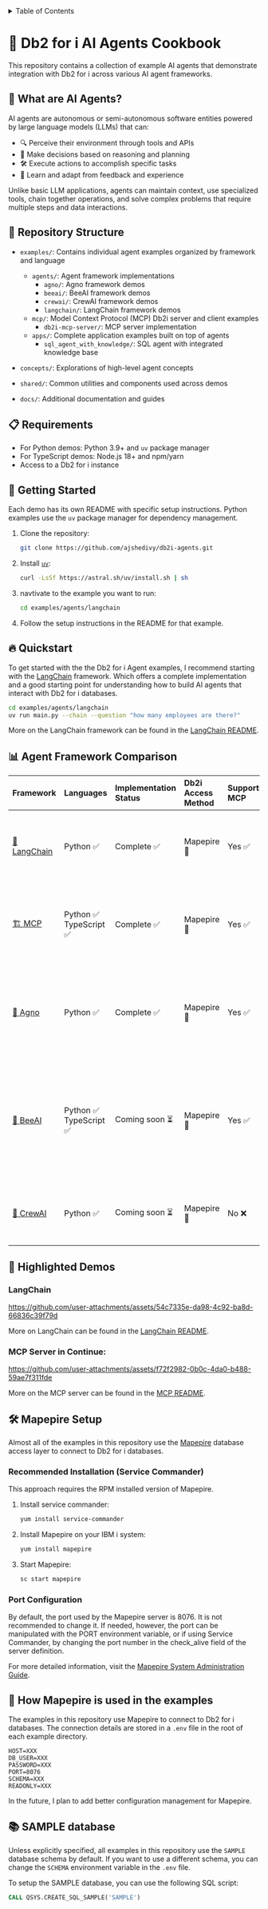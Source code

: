 <details>
   <summary>Table of Contents</summary>
   
- [🤖 Db2 for i AI Agents Cookbook](#-db2-for-i-ai-agents-cookbook)
  - [🧠 What are AI Agents?](#-what-are-ai-agents)
  - [📂 Repository Structure](#-repository-structure)
  - [📋 Requirements](#-requirements)
  - [🚀 Getting Started](#-getting-started)
  - [🔥 Quickstart](#-quickstart)
  - [📊 Agent Framework Comparison](#-agent-framework-comparison)
  - [🌟 Highlighted Demos](#-highlighted-demos)
    - [LangChain](#langchain)
    - [MCP Server in Continue:](#mcp-server-in-continue)
  - [🛠️ Mapepire Setup](#️-mapepire-setup)
    - [Recommended Installation (Service Commander)](#recommended-installation-service-commander)
    - [Port Configuration](#port-configuration)
  - [🤔 How Mapepire is used in the examples](#-how-mapepire-is-used-in-the-examples)
  - [📚 SAMPLE database](#-sample-database)
</details>


# 🤖 Db2 for i AI Agents Cookbook

This repository contains a collection of example AI agents that demonstrate integration with Db2 for i across various AI agent frameworks.

## 🧠 What are AI Agents?

AI agents are autonomous or semi-autonomous software entities powered by large language models (LLMs) that can:

- 🔍 Perceive their environment through tools and APIs
- 🤔 Make decisions based on reasoning and planning
- 🛠️ Execute actions to accomplish specific tasks
- 🔄 Learn and adapt from feedback and experience

Unlike basic LLM applications, agents can maintain context, use specialized tools, chain together operations, and solve complex problems that require multiple steps and data interactions.

## 📂 Repository Structure

- `examples/`: Contains individual agent examples organized by framework and language
  - `agents/`: Agent framework implementations
    - `agno/`: Agno framework demos 
    - `beeai/`: BeeAI framework demos 
    - `crewai/`: CrewAI framework demos
    - `langchain/`: LangChain framework demos
  - `mcp/`: Model Context Protocol (MCP) Db2i server and client examples
    - `db2i-mcp-server/`: MCP server implementation
  - `apps/`: Complete application examples built on top of agents
    - `sql_agent_with_knowledge/`: SQL agent with integrated knowledge base
    
- `concepts/`: Explorations of high-level agent concepts
  
- `shared/`: Common utilities and components used across demos

- `docs/`: Additional documentation and guides

## 📋 Requirements

- For Python demos: Python 3.9+ and `uv` package manager
- For TypeScript demos: Node.js 18+ and npm/yarn
- Access to a Db2 for i instance

## 🚀 Getting Started

Each demo has its own README with specific setup instructions. Python examples use the `uv` package manager for dependency management.

1. Clone the repository:
   ```bash
   git clone https://github.com/ajshedivy/db2i-agents.git
   ```
2. Install [`uv`](https://docs.astral.sh/uv/getting-started/installation/#__tabbed_1_1):
   ```bash
   curl -LsSf https://astral.sh/uv/install.sh | sh
   ```
3. navtivate to the example you want to run:
   ```bash
   cd examples/agents/langchain
   ```
4. Follow the setup instructions in the README for that example.


## 🔥 Quickstart

To get started with the the Db2 for i Agent examples, I recommend starting with the [LangChain](examples/agents/langchain/) framework. Which offers a complete implementation and a good starting point for understanding how to build AI agents that interact with Db2 for i databases.

```bash
cd examples/agents/langchain
uv run main.py --chain --question "how many employees are there?"
```
More on the LangChain framework can be found in the [LangChain README](examples/agents/langchain/README.md#-running-the-example).

## 📊 Agent Framework Comparison

| Framework | Languages | Implementation Status | Db2i Access Method | Supports MCP | Description |
|:----------|:----------|:----------------------|:------------------|:-------------|:--------------|
| [🔗 LangChain](examples/agents/langchain/) | Python ✅ | Complete ✅ | Mapepire 🔌 | Yes ✅ | Popular framework for developing applications powered by LLMs  |
| [🏗️ MCP](examples/mcp/) | Python ✅<br>TypeScript ✅ | Complete ✅ | Mapepire 🔌 | Yes ✅ | An open protocol that standardizes how applications provide context to LLMs. |
| [🧩 Agno](examples/agents/agno/) | Python ✅ | Complete ✅  | Mapepire 🔌 | Yes ✅ | A lightweight library for building Agents with memory, knowledge, tools and reasoning. |
| [🐝 BeeAI](examples/agents/beeai/) | Python ✅<br>TypeScript ✅ | Coming soon ⏳| Mapepire 🔌 | Yes ✅ | An open-source ecosystem that empowers developers to discover, run, and compose AI agents from any framework. |
| [👥 CrewAI](examples/agents/crewai/) | Python ✅ | Coming soon ⏳ | Mapepire 🔌 | No ❌ | Fast and flexible Python Multi-Agent automation framework |

## 🌟 Highlighted Demos

### LangChain
https://github.com/user-attachments/assets/54c7335e-da98-4c92-ba8d-66836c39f79d

More on LangChain can be found in the [LangChain README](examples/agents/langchain/README.md#-running-the-example).

### MCP Server in Continue:
https://github.com/user-attachments/assets/f72f2982-0b0c-4da0-b488-59ae7f311fde

More on the MCP server can be found in the [MCP README](examples/mcp/README.md#-getting-started).

## 🛠️ Mapepire Setup

Almost all of the examples in this repository use the [Mapepire](https://mapepire-ibmi.github.io/) database access layer to connect to Db2 for i databases.

### Recommended Installation (Service Commander)

This approach requires the RPM installed version of Mapepire.

1. Install service commander:
   ```bash
   yum install service-commander
   ```

2. Install Mapepire on your IBM i system:
   ```bash
   yum install mapepire
   ```

3. Start Mapepire:
   ```bash
   sc start mapepire
   ```

### Port Configuration

By default, the port used by the Mapepire server is 8076. It is not recommended to change it. If needed, however, the port can be manipulated with the PORT environment variable, or if using Service Commander, by changing the port number in the check_alive field of the server definition.

For more detailed information, visit the [Mapepire System Administration Guide](https://mapepire-ibmi.github.io/guides/sysadmin/).

## 🤔 How Mapepire is used in the examples

The examples in this repository use Mapepire to connect to Db2 for i databases. The connection details are stored in a `.env` file in the root of each example directory.

```env
HOST=XXX
DB_USER=XXX
PASSWORD=XXX
PORT=8076
SCHEMA=XXX
READONLY=XXX
```

In the future, I plan to add better configuration management for Mapepire. 

## 📚 SAMPLE database

Unless explicitly specified, all examples in this repository use the `SAMPLE` database schema by default. If you want to use a different schema, you can change the `SCHEMA` environment variable in the `.env` file.

To setup the SAMPLE database, you can use the following SQL script:

```sql
CALL QSYS.CREATE_SQL_SAMPLE('SAMPLE')
```

